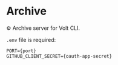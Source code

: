 # Archive

⚙️ Archive server for Volt CLI.

`.env` file is required:
```
PORT={port}
GITHUB_CLIENT_SECRET={oauth-app-secret}
```
